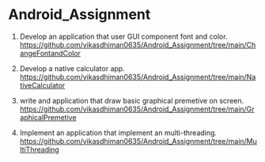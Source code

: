 # Android_Assignment


1. Develop an application that user GUI component font and color.
      https://github.com/vikasdhiman0635/Android_Assignment/tree/main/ChangeFontandColor
      
2. Develop a native calculator app.
      https://github.com/vikasdhiman0635/Android_Assignment/tree/main/NativeCalculator
      
3. write and application that draw basic graphical premetive on screen. 
      https://github.com/vikasdhiman0635/Android_Assignment/tree/main/GraphicalPremetive
      
4. Implement an application that implement an multi-threading.
      https://github.com/vikasdhiman0635/Android_Assignment/tree/main/MultiThreading
